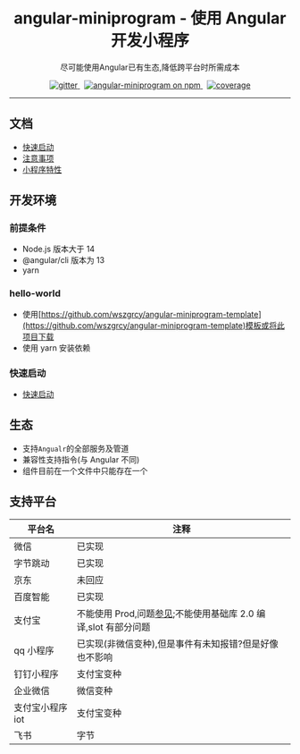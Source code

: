<h1 align="center">angular-miniprogram - 使用 Angular 开发小程序 </h1>

<p align="center">尽可能使用Angular已有生态,降低跨平台时所需成本</p>

<p align="center">
  <a href="https://gitter.im/angular-miniprogram/community?utm_source=badge&utm_medium=badge&utm_campaign=pr-badge">
    <img src="https://badges.gitter.im/angular-miniprogram/community.svg" alt="gitter" />
  </a>&nbsp;
    <a href="https://www.npmjs.com/package/angular-miniprogram">
    <img src="https://img.shields.io/npm/v/angular-miniprogram.svg?logo=npm&logoColor=fff&label=NPM+package&color=limegreen" alt="angular-miniprogram on npm" />
  </a>&nbsp;
    <a href="https://wszgrcy.github.io/angular-miniprogram/coverage">
    <img src="https://wszgrcy.github.io/angular-miniprogram/badge.svg" alt="coverage" />
  </a>

</p>
<hr>

## 文档

- [快速启动](https://github.com/wszgrcy/angular-miniprogram/blob/master/quick-start.md)
- [注意事项](https://github.com/wszgrcy/angular-miniprogram/blob/master/attention.md)
- [小程序特性](https://github.com/wszgrcy/angular-miniprogram/blob/master/miniprogram-feature.md)

## 开发环境

### 前提条件

- Node.js 版本大于 14
- @angular/cli 版本为 13
- yarn

### hello-world

- 使用[https://github.com/wszgrcy/angular-miniprogram-template](https://github.com/wszgrcy/angular-miniprogram-template)模板或将此项目下载
- 使用 yarn 安装依赖

### 快速启动

- [快速启动](https://github.com/wszgrcy/angular-miniprogram/blob/master/quick-start.md)

## 生态

- 支持`Angualr`的全部服务及管道
- 兼容性支持指令(与 Angular 不同)
- 组件目前在一个文件中只能存在一个

## 支持平台

| 平台名           | 注释                                                                                                              |
| ---------------- | ----------------------------------------------------------------------------------------------------------------- |
| 微信             | 已实现                                                                                                            |
| 字节跳动         | 已实现                                                                                                            |
| 京东             | 未回应                                                                                                            |
| 百度智能         | 已实现                                                                                                            |
| 支付宝           | 不能使用 Prod,问题[参见](https://forum.alipay.com/mini-app/post/65101060);不能使用基础库 2.0 编译,slot 有部分问题 |
| qq 小程序        | 已实现(非微信变种),但是事件有未知报错?但是好像也不影响                                                            |
| 钉钉小程序       | 支付宝变种                                                                                                        |
| 企业微信         | 微信变种                                                                                                          |
| 支付宝小程序 iot | 支付宝变种                                                                                                        |
| 飞书             | 字节                                                                                                              |
